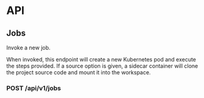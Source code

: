 # API

## Jobs

Invoke a new job. 

When invoked, this endpoint will create a new Kubernetes pod and 
execute the steps provided. If a source option is given, a sidecar container
will clone the project source code and mount it into the workspace.

### POST /api/v1/jobs



